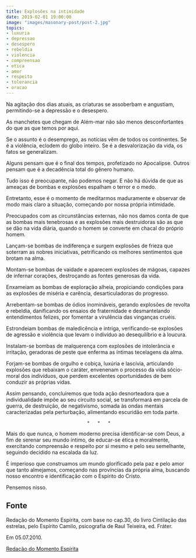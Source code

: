 ```yaml
---
title: Explosões na intimidade
date: 2019-02-01 19:00:00
image: "images/masonary-post/post-2.jpg"
topics: 
- luxuria
- depressao
- desespero
- rebeldia
- violencia
- compreensao
- etica
- amor
- respeito
- tolerancia
- oracao
---
```


Na agitação dos dias atuais, as criaturas se assoberbam e angustiam,
permitindo-se a depressão e o desespero.

As manchetes que chegam de Além-mar não são menos desconfortantes do que as que
temos por aqui.

Se o assunto é o desemprego, as notícias vêm de todos os continentes. Se é a
violência, eclodem do globo inteiro. Se é a desvalorização da vida, os fatos se
generalizam.

Alguns pensam que é o final dos tempos, profetizado no Apocalipse. Outros
pensam que é a decadência total do gênero humano.

Tudo isso é preocupante, não podemos negar. E não há dúvida de que as ameaças
de bombas e explosões espalham o terror e o medo.

Entretanto, esse é o momento de meditarmos maduramente e observar de modo mais
claro a situação, começando por nossa própria intimidade.

Preocupados com as circunstâncias externas, não nos damos conta de que as
bombas mais tenebrosas e as explosões mais destruidoras são as que se dão na
vida diária, quando o homem se converte em chacal do próprio homem.

Lançam-se bombas de indiferença e surgem explosões de frieza que soterram as
nobres iniciativas, petrificando os melhores sentimentos que brotam na alma.

Montam-se bombas de vaidade e aparecem explosões de mágoas, capazes de infernar
corações, destroçando as fontes generosas da vida.

Enxameiam as bombas de exploração alheia, propiciando condições para as
explosões de miséria e carência, desarticuladoras do progresso.

Arrebentam-se bombas de ódios inomináveis, gerando explosões de revolta e
rebeldia, danificando os ensaios de fraternidade e desmantelando entendimentos
felizes, por fomentar a virulência das vinganças cruéis.

Estrondeiam bombas de maledicência e intriga, verificando-se explosões de
agressão e violência que levam o indivíduo ao desequilíbrio e à loucura.

Instalam-se bombas de malquerença com explosões de intolerância e irritação,
geradoras de peste que enferma as íntimas tecelagens da alma.

Forjam-se bombas de orgulho e cobiça, luxúria e lascívia, articulando explosões
que rebaixam o caráter, envenenam o processo da vida sócio-moral dos
indivíduos, que perdem excelentes oportunidades de bem conduzir as próprias
vidas.

Assim pensando, concluiremos que toda ação desnorteadora que a individualidade
impõe ao seu circuito social, se transformará em parcela de guerra, de
destruição, de negativismo, somada às ondas mentais caracterizadas pela
perturbação, alimentando escuridão em toda parte.

                                   *   *   *

Mais do que nunca, o homem moderno precisa identificar-se com Deus, a fim de
serenar seu mundo íntimo, de educar-se ética e moralmente, exercitando
compreensão e respeito por si mesmo e pelo seu semelhante, seguindo decidido na
escalada da luz.

É imperioso que construamos um mundo glorificado pela paz e pelo amor que tanto
almejamos, começando nas províncias da própria alma, buscando nosso encontro e
identificação com o Espírito do Cristo.

Pensemos nisso.

## Fonte
Redação do Momento Espírita, com base no cap.30,
do livro Cintilação das estrelas, pelo Espírito Camilo,
psicografia de Raul Teixeira, ed. Fráter.

Em 05.07.2010.


[Redação do Momento Espírita](http://momento.com.br/pt/ler_texto.php?id=212)
